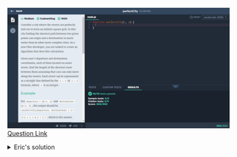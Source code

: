 ![(2019.11.23)perfectCity](images/(2019.11.23)perfectCity.jpg)
[Question Link](https://app.codesignal.com/company-challenges/uber/gsjPcfsuNavxhsQQ7)

<details>
<summary>Eric's solution</summary>
<p>

> ```js
>function perfectCity(s, e) {
>  let arr = Array(4).fill().map(x => Array(0).fill());
>  let dis = [0, 0, 0, 0];
>
>  if (Number.isInteger(s[1])) {
>    let tmp = Math.floor(s[0]);
>    dis[0] += s[0] - tmp;
>    dis[1] += s[0] - tmp;
>    arr[0].push(tmp, s[1]);
>    arr[1].push(tmp, s[1]);
>
>    tmp = Math.ceil(s[0]);
>    dis[2] += tmp - s[0];
>    dis[3] += tmp - s[0];
>    arr[2].push(tmp, s[1]);
>    arr[3].push(tmp, s[1]);
>  } else {
>    let tmp = Math.floor(s[1]);
>    dis[0] += s[1] - tmp;
>    dis[1] += s[1] - tmp;
>    arr[0].push(s[0], tmp);
>    arr[1].push(s[0], tmp);
>
>    tmp = Math.ceil(s[1]);
>    dis[2] += tmp - s[1];
>    dis[3] += tmp - s[1];
>    arr[2].push(s[0], tmp);
>    arr[3].push(s[0], tmp);
>  }
>
>  if (Number.isInteger(e[1])) {
>    let tmp = Math.floor(e[0]);
>    dis[0] += e[0] - tmp;
>    dis[3] += e[0] - tmp;
>    arr[0].push(tmp, e[1]);
>    arr[3].push(tmp, e[1]);
>
>    tmp = Math.ceil(e[0]);
>    dis[1] += tmp - e[0];
>    dis[2] += tmp - e[0];
>    arr[1].push(tmp, e[1]);
>    arr[2].push(tmp, e[1]);
>  } else {
>    let tmp = Math.floor(e[1]);
>    dis[0] += e[1] - tmp;
>    dis[3] += e[1] - tmp;
>    arr[0].push(e[0], tmp);
>    arr[3].push(e[0], tmp);
>
>    tmp = Math.ceil(e[1]);
>    dis[1] += tmp - e[1];
>    dis[2] += tmp - e[1];
>    arr[1].push(e[0], tmp);
>    arr[2].push(e[0], tmp);
>  }
>
>  for (let i = 0; i < 4; i++) {
>    dis[i] += Math.abs(arr[i][2] - arr[i][0]) + Math.abs(arr[i][3] - arr[i][1]);
>  }
>
>  return dis.sort((a,b)=>{return a-b})[0];
>}
> ```
</p>
</details>
